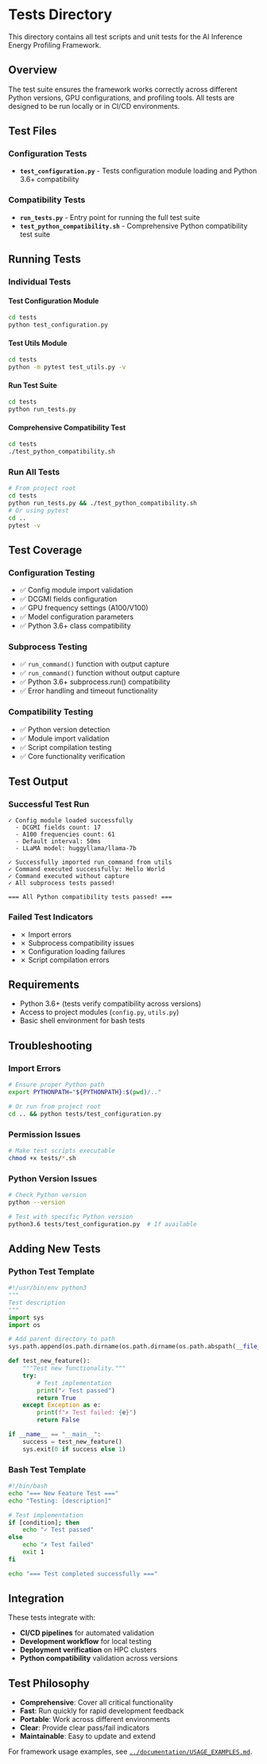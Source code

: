 # Tests Directory

This directory contains all test scripts and unit tests for the AI Inference Energy Profiling Framework.

## Overview

The test suite ensures the framework works correctly across different Python versions, GPU configurations, and profiling tools. All tests are designed to be run locally or in CI/CD environments.

## Test Files

### **Configuration Tests**
- **`test_configuration.py`** - Tests configuration module loading and Python 3.6+ compatibility

### **Compatibility Tests**  
- **`run_tests.py`** - Entry point for running the full test suite
- **`test_python_compatibility.sh`** - Comprehensive Python compatibility test suite

## Running Tests

### Individual Tests

#### Test Configuration Module
```bash
cd tests
python test_configuration.py
```

#### Test Utils Module
```bash
cd tests
python -m pytest test_utils.py -v
```

#### Run Test Suite
```bash
cd tests  
python run_tests.py
```

#### Comprehensive Compatibility Test
```bash
cd tests
./test_python_compatibility.sh
```

### Run All Tests
```bash
# From project root
cd tests
python run_tests.py && ./test_python_compatibility.sh
# Or using pytest
cd ..
pytest -v
```

## Test Coverage

### Configuration Testing
- ✅ Config module import validation
- ✅ DCGMI fields configuration
- ✅ GPU frequency settings (A100/V100)
- ✅ Model configuration parameters
- ✅ Python 3.6+ class compatibility

### Subprocess Testing  
- ✅ `run_command()` function with output capture
- ✅ `run_command()` function without output capture
- ✅ Python 3.6+ subprocess.run() compatibility
- ✅ Error handling and timeout functionality

### Compatibility Testing
- ✅ Python version detection
- ✅ Module import validation
- ✅ Script compilation testing
- ✅ Core functionality verification

## Test Output

### Successful Test Run
```
✓ Config module loaded successfully
  - DCGMI fields count: 17
  - A100 frequencies count: 61
  - Default interval: 50ms
  - LLaMA model: huggyllama/llama-7b

✓ Successfully imported run_command from utils
✓ Command executed successfully: Hello World
✓ Command executed without capture
✓ All subprocess tests passed!

=== All Python compatibility tests passed! ===
```

### Failed Test Indicators
- ✗ Import errors
- ✗ Subprocess compatibility issues  
- ✗ Configuration loading failures
- ✗ Script compilation errors

## Requirements

- Python 3.6+ (tests verify compatibility across versions)
- Access to project modules (`config.py`, `utils.py`)
- Basic shell environment for bash tests

## Troubleshooting

### Import Errors
```bash
# Ensure proper Python path
export PYTHONPATH="${PYTHONPATH}:$(pwd)/.."

# Or run from project root
cd .. && python tests/test_configuration.py
```

### Permission Issues
```bash
# Make test scripts executable
chmod +x tests/*.sh
```

### Python Version Issues
```bash
# Check Python version
python --version

# Test with specific Python version
python3.6 tests/test_configuration.py  # If available
```

## Adding New Tests

### Python Test Template
```python
#!/usr/bin/env python3
"""
Test description
"""
import sys
import os

# Add parent directory to path
sys.path.append(os.path.dirname(os.path.dirname(os.path.abspath(__file__))))

def test_new_feature():
    """Test new functionality."""
    try:
        # Test implementation
        print("✓ Test passed")
        return True
    except Exception as e:
        print(f"✗ Test failed: {e}")
        return False

if __name__ == "__main__":
    success = test_new_feature()
    sys.exit(0 if success else 1)
```

### Bash Test Template
```bash
#!/bin/bash
echo "=== New Feature Test ==="
echo "Testing: [description]"

# Test implementation
if [condition]; then
    echo "✓ Test passed"
else
    echo "✗ Test failed"
    exit 1
fi

echo "=== Test completed successfully ==="
```

## Integration

These tests integrate with:
- **CI/CD pipelines** for automated validation
- **Development workflow** for local testing
- **Deployment verification** on HPC clusters
- **Python compatibility** validation across versions

## Test Philosophy

- **Comprehensive**: Cover all critical functionality
- **Fast**: Run quickly for rapid development feedback  
- **Portable**: Work across different environments
- **Clear**: Provide clear pass/fail indicators
- **Maintainable**: Easy to update and extend

For framework usage examples, see [`../documentation/USAGE_EXAMPLES.md`](../documentation/USAGE_EXAMPLES.md).

